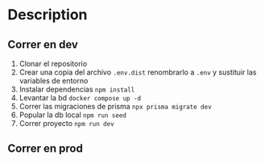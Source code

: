 # Description

## Correr en dev

1. Clonar el repositorio
2. Crear una copia del archivo ```.env.dist``` renombrarlo a ```.env``` y sustituir las variables de entorno
3. Instalar dependencias ```npm install```
4. Levantar la bd ```docker compose up -d```
5. Correr las migraciones de prisma ```npx prisma migrate dev```
6. Popular la db local ```npm run seed```
7. Correr proyecto ```npm run dev```

## Correr en prod
